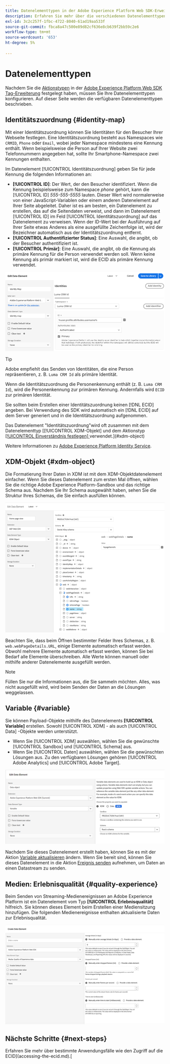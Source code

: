 ```yaml
---
title: Datenelementtypen in der Adobe Experience Platform Web SDK-Erweiterung
description: Erfahren Sie mehr über die verschiedenen Datenelementtypen, die von der Adobe Experience Platform Web SDK-Tag-Erweiterung bereitgestellt werden.
exl-id: 3c2c257f-1fbc-4722-8040-61ad19aa533f
source-git-commit: fbca8a47c500e89d82cf636e8cb639f2bb59c2e6
workflow-type: tm+mt
source-wordcount: '653'
ht-degree: 5%

---
```



# Datenelementtypen

Nachdem Sie die [Aktionstypen](action-types.md) in der [Adobe Experience Platform Web SDK Tag-Erweiterung](web-sdk-extension-configuration.md) festgelegt haben, müssen Sie Ihre Datenelementtypen konfigurieren. Auf dieser Seite werden die verfügbaren Datenelementtypen beschrieben.

## Identitätszuordnung {#identity-map}

Mit einer Identitätszuordnung können Sie Identitäten für den Besucher Ihrer Webseite festlegen. Eine Identitätszuordnung besteht aus Namespaces wie `CRMID`, `Phone` oder `Email`, wobei jeder Namespace mindestens eine Kennung enthält. Wenn beispielsweise die Person auf Ihrer Website zwei Telefonnummern angegeben hat, sollte Ihr Smartphone-Namespace zwei Kennungen enthalten.

Im Datenelement [!UICONTROL Identitätszuordnung] geben Sie für jede Kennung die folgenden Informationen an:

* **[!UICONTROL ID]**: Der Wert, der den Besucher identifiziert. Wenn die Kennung beispielsweise zum Namespace _phone_ gehört, kann die [!UICONTROL ID] _555-555-5555_ lauten. Dieser Wert wird normalerweise von einer JavaScript-Variablen oder einem anderen Datenelement auf Ihrer Seite abgeleitet. Daher ist es am besten, ein Datenelement zu erstellen, das auf die Seitendaten verweist, und dann im Datenelement [!UICONTROL ID] im Feld [!UICONTROL Identitätszuordnung] auf das Datenelement zu verweisen. Wenn der ID-Wert bei der Ausführung auf Ihrer Seite etwas Anderes als eine ausgefüllte Zeichenfolge ist, wird der Bezeichner automatisch aus der Identitätszuordnung entfernt.
* **[!UICONTROL Authentifizierter Status]**: Eine Auswahl, die angibt, ob der Besucher authentifiziert ist.
* **[!UICONTROL Primär]**: Eine Auswahl, die angibt, ob die Kennung als primäre Kennung für die Person verwendet werden soll. Wenn keine Kennung als primär markiert ist, wird die ECID als primäre Kennung verwendet.

![UI-Bild mit dem Bildschirm &quot;Datenelement bearbeiten&quot;](assets/identity-map-data-element.png)

>[!TIP]
>
>Adobe empfiehlt das Senden von Identitäten, die eine Person repräsentieren, z. B. `Luma CRM Id` als primäre Identität.
>
>Wenn die Identitätszuordnung die Personenkennung enthält (z. B. `Luma CRM Id`), wird die Personenkennung zur primären Kennung. Andernfalls wird `ECID` zur primären Identität.

Sie sollten beim Erstellen einer Identitätszuordnung keinen [!DNL ECID] angeben. Bei Verwendung des SDK wird automatisch ein [!DNL ECID] auf dem Server generiert und in die Identitätszuordnung aufgenommen.

Das Datenelement &quot;Identitätszuordnung&quot;wird oft zusammen mit dem Datenelementtyp [[!UICONTROL XDM-Objekt] und dem Aktionstyp [[!UICONTROL Einverständnis festlegen] ](action-types.md#set-consent) verwendet.](#xdm-object)

Weitere Informationen zu [Adobe Experience Platform Identity Service](../../../../identity-service/home.md).

## XDM-Objekt {#xdm-object}

Die Formatierung Ihrer Daten in XDM ist mit dem XDM-Objektdatenelement einfacher. Wenn Sie dieses Datenelement zum ersten Mal öffnen, wählen Sie die richtige Adobe Experience Platform-Sandbox und das richtige Schema aus. Nachdem Sie Ihr Schema ausgewählt haben, sehen Sie die Struktur Ihres Schemas, die Sie einfach ausfüllen können.

![UI-Bild, das die XDM-Objektstruktur anzeigt.](assets/XDM-object.png)

Beachten Sie, dass beim Öffnen bestimmter Felder Ihres Schemas, z. B. `web.webPageDetails.URL`, einige Elemente automatisch erfasst werden. Obwohl mehrere Elemente automatisch erfasst werden, können Sie bei Bedarf alle Elemente überschreiben. Alle Werte können manuell oder mithilfe anderer Datenelemente ausgefüllt werden.

>[!NOTE]
>
>Füllen Sie nur die Informationen aus, die Sie sammeln möchten. Alles, was nicht ausgefüllt wird, wird beim Senden der Daten an die Lösungen weggelassen.

## Variable {#variable}

Sie können Payload-Objekte mithilfe des Datenelements **[!UICONTROL Variable]** erstellen. Sowohl [!UICONTROL XDM] - als auch [!UICONTROL Data] -Objekte werden unterstützt.

* Wenn Sie [!UICONTROL XDM] auswählen, wählen Sie die gewünschte [!UICONTROL Sandbox] und [!UICONTROL Schema] aus.
* Wenn Sie [!UICONTROL Daten] auswählen, wählen Sie die gewünschten Lösungen aus. Zu den verfügbaren Lösungen gehören [!UICONTROL Adobe Analytics] und [!UICONTROL Adobe Target].

![Bild der Tags-Benutzeroberfläche mit den Datenelementoptionen.](assets/variable-data-element.png)

Nachdem Sie dieses Datenelement erstellt haben, können Sie es mit der Aktion [Variable aktualisieren](./action-types.md#update-variable) ändern. Wenn Sie bereit sind, können Sie dieses Datenelement in die Aktion [Ereignis senden](./action-types.md#send-event) aufnehmen, um Daten an einen Datastream zu senden.

## Medien: Erlebnisqualität {#quality-experience}

Beim Senden von Streaming-Medienereignissen an Adobe Experience Platform ist ein Datenelement vom Typ **[!UICONTROL Erlebnisqualität]** hilfreich. Sie können dieses Element beim Erstellen einer Mediensitzung hinzufügen. Die folgenden Medienereignisse enthalten aktualisierte Daten zur Erlebnisqualität.

![UI-Bild, das den Bildschirm &quot;Qualität des Experience-Datenelements erstellen&quot;anzeigt.](assets/qoe-data-element.png)

## Nächste Schritte {#next-steps}

Erfahren Sie mehr über bestimmte Anwendungsfälle wie den Zugriff auf die ECID](accessing-the-ecid.md).[
